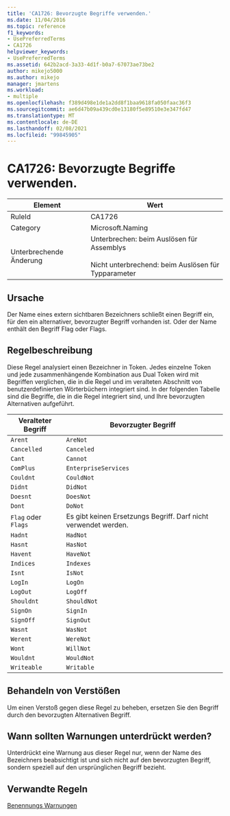 ```yaml
---
title: 'CA1726: Bevorzugte Begriffe verwenden.'
ms.date: 11/04/2016
ms.topic: reference
f1_keywords:
- UsePreferredTerms
- CA1726
helpviewer_keywords:
- UsePreferredTerms
ms.assetid: 642b2acd-3a33-4d1f-b0a7-67073ae73be2
author: mikejo5000
ms.author: mikejo
manager: jmartens
ms.workload:
- multiple
ms.openlocfilehash: f389d498e1de1a2dd8f1baa9618fa050faac36f3
ms.sourcegitcommit: ae6d47b09a439cd0e13180f5e89510e3e347fd47
ms.translationtype: MT
ms.contentlocale: de-DE
ms.lasthandoff: 02/08/2021
ms.locfileid: "99845905"
---
```

# <a name="ca1726-use-preferred-terms"></a>CA1726: Bevorzugte Begriffe verwenden.

|Element|Wert|
|-|-|
|RuleId|CA1726|
|Category|Microsoft.Naming|
|Unterbrechende Änderung|Unterbrechen: beim Auslösen für Assemblys<br /><br /> Nicht unterbrechend: beim Auslösen für Typparameter|

## <a name="cause"></a>Ursache

Der Name eines extern sichtbaren Bezeichners schließt einen Begriff ein, für den ein alternativer, bevorzugter Begriff vorhanden ist. Oder der Name enthält den Begriff Flag oder Flags.

## <a name="rule-description"></a>Regelbeschreibung

Diese Regel analysiert einen Bezeichner in Token. Jedes einzelne Token und jede zusammenhängende Kombination aus Dual Token wird mit Begriffen verglichen, die in die Regel und im veralteten Abschnitt von benutzerdefinierten Wörterbüchern integriert sind. In der folgenden Tabelle sind die Begriffe, die in die Regel integriert sind, und Ihre bevorzugten Alternativen aufgeführt.

|Veralteter Begriff|Bevorzugter Begriff|
|-------------------|--------------------|
|`Arent`|`AreNot`|
|`Cancelled`|`Canceled`|
|`Cant`|`Cannot`|
|`ComPlus`|`EnterpriseServices`|
|`Couldnt`|`CouldNot`|
|`Didnt`|`DidNot`|
|`Doesnt`|`DoesNot`|
|`Dont`|`DoNot`|
|`Flag` oder `Flags`|Es gibt keinen Ersetzungs Begriff. Darf nicht verwendet werden.|
|`Hadnt`|`HadNot`|
|`Hasnt`|`HasNot`|
|`Havent`|`HaveNot`|
|`Indices`|`Indexes`|
|`Isnt`|`IsNot`|
|`LogIn`|`LogOn`|
|`LogOut`|`LogOff`|
|`Shouldnt`|`ShouldNot`|
|`SignOn`|`SignIn`|
|`SignOff`|`SignOut`|
|`Wasnt`|`WasNot`|
|`Werent`|`WereNot`|
|`Wont`|`WillNot`|
|`Wouldnt`|`WouldNot`|
|`Writeable`|`Writable`|

## <a name="how-to-fix-violations"></a>Behandeln von Verstößen
Um einen Verstoß gegen diese Regel zu beheben, ersetzen Sie den Begriff durch den bevorzugten Alternativen Begriff.

## <a name="when-to-suppress-warnings"></a>Wann sollten Warnungen unterdrückt werden?
Unterdrückt eine Warnung aus dieser Regel nur, wenn der Name des Bezeichners beabsichtigt ist und sich nicht auf den bevorzugten Begriff, sondern speziell auf den ursprünglichen Begriff bezieht.

## <a name="related-rules"></a>Verwandte Regeln
[Benennungs Warnungen](/dotnet/fundamentals/code-analysis/quality-rules/naming-warnings)

